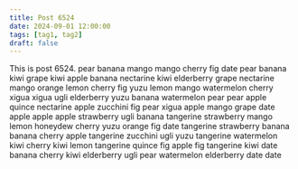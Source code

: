 ```yaml
---
title: Post 6524
date: 2024-09-01 12:00:00
tags: [tag1, tag2]
draft: false
---
```

This is post 6524.
pear
banana
mango
mango
cherry
fig
date
pear
banana
kiwi
grape
kiwi
apple
banana
nectarine
kiwi
elderberry
grape
nectarine
mango
orange
lemon
cherry
fig
yuzu
lemon
mango
watermelon
cherry
xigua
xigua
ugli
elderberry
yuzu
banana
watermelon
pear
pear
apple
quince
nectarine
apple
zucchini
fig
pear
xigua
apple
mango
grape
date
apple
apple
apple
strawberry
ugli
banana
tangerine
strawberry
mango
lemon
honeydew
cherry
yuzu
orange
fig
date
tangerine
strawberry
banana
banana
cherry
apple
tangerine
zucchini
ugli
yuzu
tangerine
watermelon
kiwi
cherry
kiwi
lemon
tangerine
quince
fig
apple
fig
tangerine
kiwi
date
banana
cherry
kiwi
elderberry
ugli
pear
watermelon
elderberry
date
date
